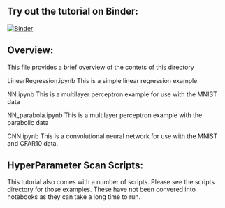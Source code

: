 Try out the tutorial on Binder:
----------------------------

[![Binder](https://mybinder.org/badge_logo.svg)](https://mybinder.org/v2/gh/adrianbevan/TensorFlow-Tutorial.git/main)

Overview:
----------------------------

This file provides a brief overview of the contets of this directory

LinearRegression.ipynb
  This is a simple linear regression example
  
NN.ipynb
  This is a multilayer perceptron example for use with the MNIST data
  
NN_parabola.ipynb
  This is a multilayer perceptron example with the parabolic data
  
CNN.ipynb
  This is a convolutional neural network for use with the MNIST and CFAR10
  data.
  
HyperParameter Scan Scripts:
----------------------------
  This tutorial also comes with a number of scripts.  Please see the scripts directory
  for those examples. These have not been convered into notebooks as they can take a
  long time to run.
